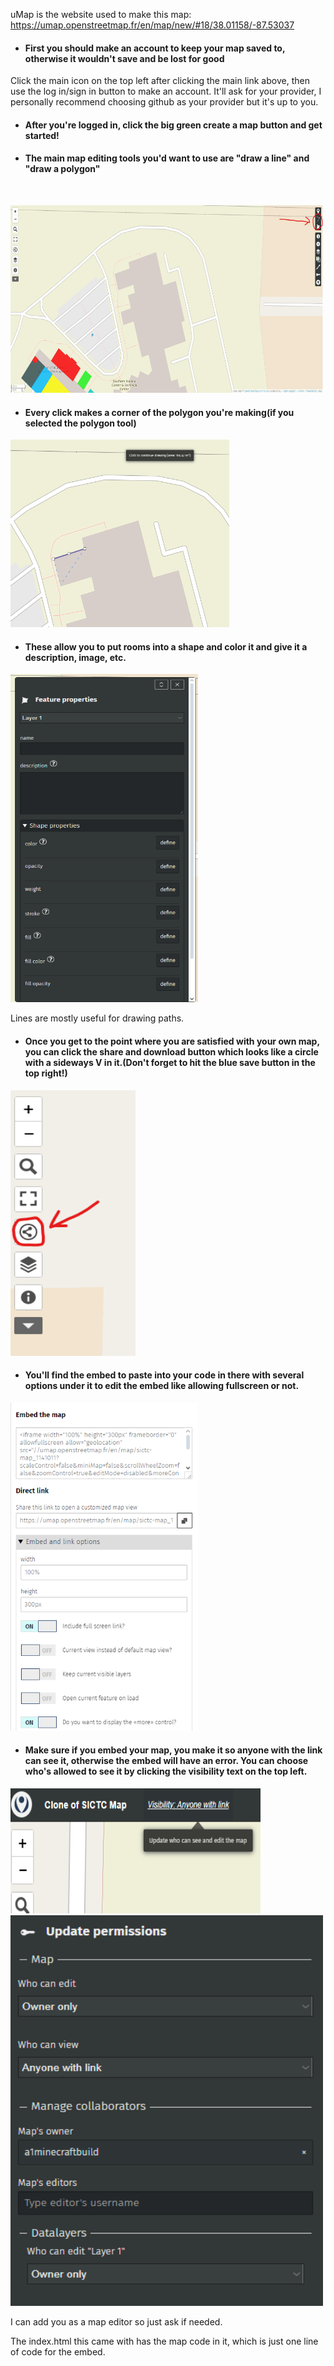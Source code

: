 uMap is the website used to make this map:  https://umap.openstreetmap.fr/en/map/new/#18/38.01158/-87.53037
* <h4>First you should make an account to keep your map saved to, otherwise it wouldn't save and be lost for good</h4>
Click the main icon on the top left after clicking the main link above, then use the log in/sign in button to make an account. It'll ask for your provider, I personally recommend choosing github as your provider but it's up to you.
* <h4>After you're logged in, click the big green create a map button and get started!</h4>
* <h4>The main map editing tools you'd want to use are "draw a line" and "draw a polygon"</h4><br>
<img src="./images/drawtools.png" width="500" height="300"><br>
* <h4>Every click makes a corner of the polygon you're making(if you selected the polygon tool)</h4>
<img src="./images/makingshape.png" width="350" height="300"><br>
* <h4>These allow you to put rooms into a shape and color it and give it a description, image, etc.  </h4>
<img src="./images/features.png" width="300" height="525"><br>

Lines are mostly useful for drawing paths.  

* <h4>Once you get to the point where you are satisfied with your own map, you can click the share and download button which looks like a circle with a sideways V in it.(Don't forget to hit the blue save button in the top right!)</h4>
<img src="./images/sharebutton.png" width="200" height="425"><br>
* <h4>You'll find the embed to paste into your code in there with several options under it to edit the embed like allowing fullscreen or not.  </h4>
<img src="./images/embedsettings.png" width="300" height="525"><br>

* <h4>Make sure if you embed your map, you make it so anyone with the link can see it, otherwise the embed will have an error.  You can choose who's allowed to see it by clicking the visibility text on the top left.  </h4>
<img src="./images/visibility.png" width="400" height="200">
<img src="./images/visibilitysettings.png" width="500" height="625">

I can add you as a map editor so just ask if needed.  

The index.html this came with has the map code in it, which is just one line of code for the embed.  
